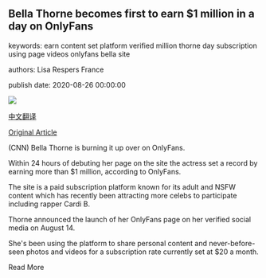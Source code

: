 ## Bella Thorne becomes first to earn $1 million in a day on OnlyFans

keywords: earn content set platform verified million thorne day subscription using page videos onlyfans bella site

authors: Lisa Respers France

publish date: 2020-08-26 00:00:00

![](https://cdn.cnn.com/cnnnext/dam/assets/190723101959-bella-thorne-super-tease.jpg)

[中文翻译](Bella%20Thorne%20becomes%20first%20to%20earn%20%241%20million%20in%20a%20day%20on%20OnlyFans_zh.md)

[Original Article](https://edition.cnn.com/2020/08/26/entertainment/bella-thorne-only-fans-trnd/index.html)

(CNN) Bella Thorne is burning it up over on OnlyFans.

Within 24 hours of debuting her page on the site the actress set a record by earning more than $1 million, according to OnlyFans.

The site is a paid subscription platform known for its adult and NSFW content which has recently been attracting more celebs to participate including rapper Cardi B.

Thorne announced the launch of her OnlyFans page on her verified social media on August 14.

She's been using the platform to share personal content and never-before-seen photos and videos for a subscription rate currently set at $20 a month.

Read More